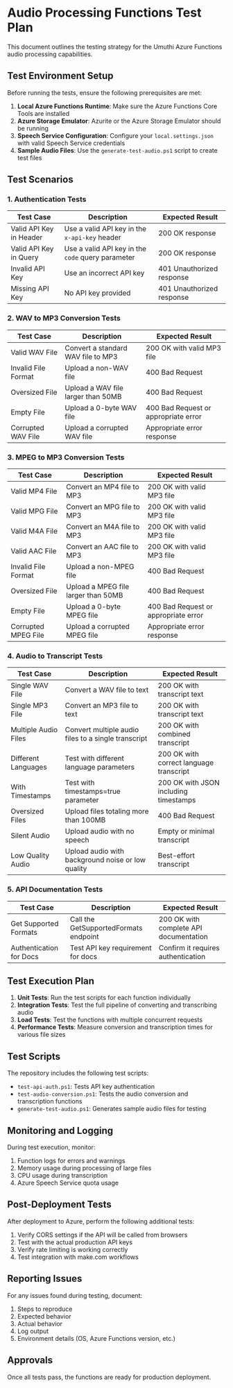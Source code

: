 # Audio Processing Functions Test Plan

This document outlines the testing strategy for the Umuthi Azure Functions audio processing capabilities.

## Test Environment Setup

Before running the tests, ensure the following prerequisites are met:

1. **Local Azure Functions Runtime**: Make sure the Azure Functions Core Tools are installed
2. **Azure Storage Emulator**: Azurite or the Azure Storage Emulator should be running
3. **Speech Service Configuration**: Configure your `local.settings.json` with valid Speech Service credentials
4. **Sample Audio Files**: Use the `generate-test-audio.ps1` script to create test files

## Test Scenarios

### 1. Authentication Tests

| Test Case | Description | Expected Result |
|-----------|-------------|-----------------|
| Valid API Key in Header | Use a valid API key in the `x-api-key` header | 200 OK response |
| Valid API Key in Query | Use a valid API key in the `code` query parameter | 200 OK response |
| Invalid API Key | Use an incorrect API key | 401 Unauthorized response |
| Missing API Key | No API key provided | 401 Unauthorized response |

### 2. WAV to MP3 Conversion Tests

| Test Case | Description | Expected Result |
|-----------|-------------|-----------------|
| Valid WAV File | Convert a standard WAV file to MP3 | 200 OK with valid MP3 file |
| Invalid File Format | Upload a non-WAV file | 400 Bad Request |
| Oversized File | Upload a WAV file larger than 50MB | 400 Bad Request |
| Empty File | Upload a 0-byte WAV file | 400 Bad Request or appropriate error |
| Corrupted WAV File | Upload a corrupted WAV file | Appropriate error response |

### 3. MPEG to MP3 Conversion Tests

| Test Case | Description | Expected Result |
|-----------|-------------|-----------------|
| Valid MP4 File | Convert an MP4 file to MP3 | 200 OK with valid MP3 file |
| Valid MPG File | Convert an MPG file to MP3 | 200 OK with valid MP3 file |
| Valid M4A File | Convert an M4A file to MP3 | 200 OK with valid MP3 file |
| Valid AAC File | Convert an AAC file to MP3 | 200 OK with valid MP3 file |
| Invalid File Format | Upload a non-MPEG file | 400 Bad Request |
| Oversized File | Upload a MPEG file larger than 50MB | 400 Bad Request |
| Empty File | Upload a 0-byte MPEG file | 400 Bad Request or appropriate error |
| Corrupted MPEG File | Upload a corrupted MPEG file | Appropriate error response |

### 4. Audio to Transcript Tests

| Test Case | Description | Expected Result |
|-----------|-------------|-----------------|
| Single WAV File | Convert a WAV file to text | 200 OK with transcript text |
| Single MP3 File | Convert an MP3 file to text | 200 OK with transcript text |
| Multiple Audio Files | Convert multiple audio files to a single transcript | 200 OK with combined transcript |
| Different Languages | Test with different language parameters | 200 OK with correct language transcript |
| With Timestamps | Test with timestamps=true parameter | 200 OK with JSON including timestamps |
| Oversized Files | Upload files totaling more than 100MB | 400 Bad Request |
| Silent Audio | Upload audio with no speech | Empty or minimal transcript |
| Low Quality Audio | Upload audio with background noise or low quality | Best-effort transcript |

### 5. API Documentation Tests

| Test Case | Description | Expected Result |
|-----------|-------------|-----------------|
| Get Supported Formats | Call the GetSupportedFormats endpoint | 200 OK with complete API documentation |
| Authentication for Docs | Test API key requirement for docs | Confirm it requires authentication |

## Test Execution Plan

1. **Unit Tests**: Run the test scripts for each function individually
2. **Integration Tests**: Test the full pipeline of converting and transcribing audio
3. **Load Tests**: Test the functions with multiple concurrent requests
4. **Performance Tests**: Measure conversion and transcription times for various file sizes

## Test Scripts

The repository includes the following test scripts:

- `test-api-auth.ps1`: Tests API key authentication
- `test-audio-conversion.ps1`: Tests the audio conversion and transcription functions
- `generate-test-audio.ps1`: Generates sample audio files for testing

## Monitoring and Logging

During test execution, monitor:

1. Function logs for errors and warnings
2. Memory usage during processing of large files
3. CPU usage during transcription
4. Azure Speech Service quota usage

## Post-Deployment Tests

After deployment to Azure, perform the following additional tests:

1. Verify CORS settings if the API will be called from browsers
2. Test with the actual production API keys
3. Verify rate limiting is working correctly
4. Test integration with make.com workflows

## Reporting Issues

For any issues found during testing, document:

1. Steps to reproduce
2. Expected behavior
3. Actual behavior
4. Log output
5. Environment details (OS, Azure Functions version, etc.)

## Approvals

Once all tests pass, the functions are ready for production deployment.
